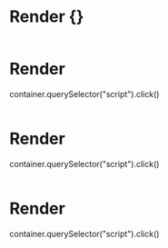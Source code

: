 # Render {}
```html

```


# Render 
container.querySelector("script").click()

```html

```


# Render 
container.querySelector("script").click()

```html

```


# Render 
container.querySelector("script").click()

```html

```